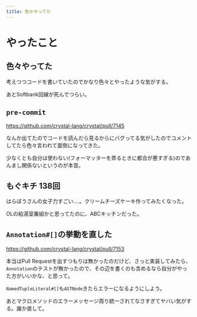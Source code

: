 ```yaml
---
title: 色々やってた
---
```


# やったこと

## 色々やってた

考えつつコードを書いていたのでかなり色々とやったような気がする。

あとSoftbank回線が死んでつらい。

## `pre-commit`

https://github.com/crystal-lang/crystal/pull/7145

なんか出てたのでコードを読んだら見るからにバグってる気がしたのでコメントしてたら色々言われて面倒になってきた。

少なくとも自分は使わない(フォーマッターを弄るときに都合が悪すぎる)のであんまし関係ないというのが本音。

## もぐキチ 138回

はらぼうさんの女子力すごい‥‥。クリームチーズケーキ作ってみたくなった。

OLの給湯室番組かと思ってたのに、ABCキッチンだった。

## `Annotation#[]`の挙動を直した

https://github.com/crystal-lang/crystal/pull/7153

本当はPull Requestを出すつもりは無かったのだけど、さっと実装してみたら、`Annotation`のテストが無かったので、その辺を書くのも含めるなら自分がやった方がいいかな、と思って。

`NamedTupleLiteral#[]`も`ASTNode`きたらエラーになるようにしよう。

あとマクロメソッドのエラーメッセージ周り統一されてなさすぎてヤバい気がする。誰か直して。
